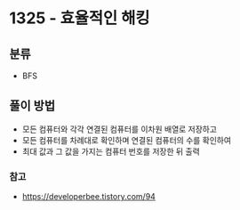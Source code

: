# 1325 - 효율적인 해킹

## 분류
- BFS

## 풀이 방법
- 모든 컴퓨터와 각각 연결된 컴퓨터를 이차원 배열로 저장하고
- 모든 컴퓨터를 차례대로 확인하며 연결된 컴퓨터의 수를 확인하여
- 최대 값과 그 값을 가지는 컴퓨터 번호를 저장한 뒤 출력

### 참고
- https://developerbee.tistory.com/94
